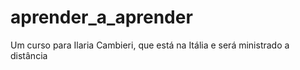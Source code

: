 # aprender_a_aprender
Um curso para Ilaria Cambieri, que está na Itália e será ministrado a distância
